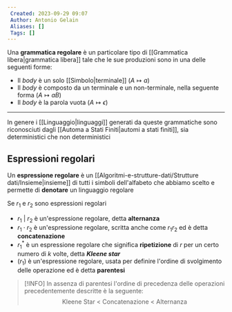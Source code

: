 ```yaml
---
 Created: 2023-09-29 09:07
 Author: Antonio Gelain
 Aliases: []
 Tags: []
---
```


Una **grammatica regolare** è un particolare tipo di [[Grammatica libera|grammatica libera]] tale che le sue produzioni sono in una delle seguenti forme:
- Il *body* è un solo [[Simbolo|terminale]] ($A \mapsto a$)
- Il *body* è composto da un terminale e un non-terminale, nella seguente forma ($A \mapsto aB$)
- Il *body* è la parola vuota ($A \mapsto \epsilon$)

---

In genere i [[Linguaggio|linguaggi]] generati da queste grammatiche sono riconosciuti dagli [[Automa a Stati Finiti|automi a stati finiti]], sia deterministici che non deterministici

## Espressioni regolari

Un **espressione regolare** è un [[Algoritmi-e-strutture-dati/Strutture dati/Insieme|insieme]] di tutti i simboli dell'alfabeto che abbiamo scelto e permette di **denotare** un linguaggio regolare

Se $r_{1}$ e $r_{2}$ sono espressioni regolari
- $r_{1}\ |\ r_{2}$ è un'espressione regolare, detta **alternanza**
- $r_{1} \cdot r_{2}$ è un'espressione regolare, scritta anche come $r_{1} r_{2}$ ed è detta **concatenazione**
- $r_{1}^{*}$ è un espressione regolare che significa **ripetizione** di $r$ per un certo numero di $k$ volte, detta ***Kleene star***
- $(r_{1})$ è un'espressione regolare, usata per definire l'ordine di svolgimento delle operazione ed è detta **parentesi**

>[!INFO] In assenza di parentesi l'ordine di precedenza delle operazioni precedentemente descritte è la seguente:
> $$\text{Kleene Star < Concatenazione < Alternanza}$$
